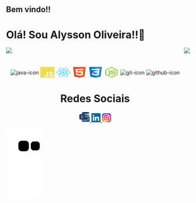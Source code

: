 ## Bem vindo!!
<h1> Olá! Sou Alysson Oliveira!!🤝</h1>
<div>
  
  <img  height="180em" src="https://github-readme-stats.vercel.app/api?username=AlyssonOliveiraSantos&show_icons=true&theme=dark&include_all_commits=true&count_private=true"/>
  <img align="right" height="180em" src="https://github-readme-stats.vercel.app/api/top-langs/?username=AlyssonOliveiraSantos&layout=compact&langs_count=16&theme=dark"/>
</div>
<br>

<div  align="center"> 
  <div style="display: inline_block"><br>
  <img align="center" height="30" width="40" alt="java-icon"
  src="https://cdn.jsdelivr.net/gh/devicons/devicon/icons/java/java-plain.svg">
      <img align="center" height="30" width="40" alt="js-icon"  src="https://raw.githubusercontent.com/devicons/devicon/master/icons/javascript/javascript-plain.svg">
      <img align="center" height="30" width="40" alt="react-icon" src="https://raw.githubusercontent.com/devicons/devicon/master/icons/react/react-original.svg">
      <img align="center" height="30" width="40" alt="html-icon" src="https://raw.githubusercontent.com/devicons/devicon/master/icons/html5/html5-original.svg">
      <img align="center" height="30" width="40" alt="css-icon" src="https://raw.githubusercontent.com/devicons/devicon/master/icons/css3/css3-original.svg">
      <img align="center" height="30" width="40" alt="nodejs-icon" src="https://raw.githubusercontent.com/devicons/devicon/master/icons/nodejs/nodejs-original.svg">
              <img align="center" height="30" width="40" alt="git-icon"
  src="https://cdn.jsdelivr.net/gh/devicons/devicon/icons/git/git-plain.svg">
        <img align="center" height="30" width="40" alt="github-icon"
  src="https://cdn.jsdelivr.net/gh/devicons/devicon/icons/github/github-original.svg">
   </div>
    
  
  <h1 align="center">Redes Sociais</h1>
    <a href = "mailto: alyssonn.bra@live.com">
      <img width="30" src="outlook.png">
    </a>
    <a href = "https://www.linkedin.com/in/alysson-oliveira-santos-9aaa42155/">
      <img width="25" src="linkedin.svg">
    <a href = "https://www.instagram.com/__max__aly">
      <img width="25" src="instagram.png">
    </a>
</div>
 
![Snake animation](https://github.com/AlyssonOliveiraSantos/AlyssonOliveiraSantos/blob/output/github-contribution-grid-snake.svg)
